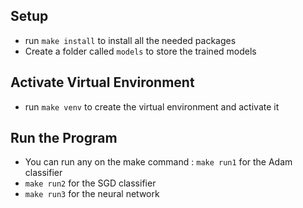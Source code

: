 ## Setup
-  run ```make install``` to install all the needed packages
- Create a folder called ```models``` to store the trained models 
## Activate Virtual Environment
- run ```make venv``` to create the virtual environment and activate it
## Run the Program
- You can run any on the make command : ```make run1``` for the Adam classifier
- ```make run2``` for the SGD classifier
- ```make run3``` for the neural network

